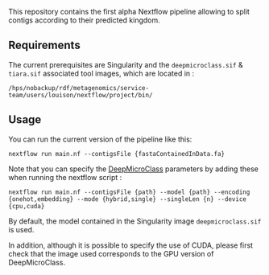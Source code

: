 This repository contains the first alpha Nextflow pipeline allowing to split contigs according to their predicted kingdom. 

## Requirements

The current prerequisites are Singularity and the `deepmicroclass.sif` & `tiara.sif` associated tool images, which are located in :

`/hps/nobackup/rdf/metagenomics/service-team/users/louison/nextflow/project/bin/`

## Usage

You can run the current version of the pipeline like this:

    nextflow run main.nf --contigsFile {fastaContainedInData.fa}

Note that you can specify the [DeepMicroClass](https://github.com/chengsly/DeepMicroClass/tree/master) parameters by adding these when running the nextflow script :

    nextflow run main.nf --contigsFile {path} --model {path} --encoding {onehot,embedding} --mode {hybrid,single} --singleLen {n} --device {cpu,cuda}

By default, the model contained in the Singularity image `deepmicroclass.sif` is used.

In addition, although it is possible to specify the use of CUDA, please first check that the image used corresponds to the GPU version of DeepMicroClass. 